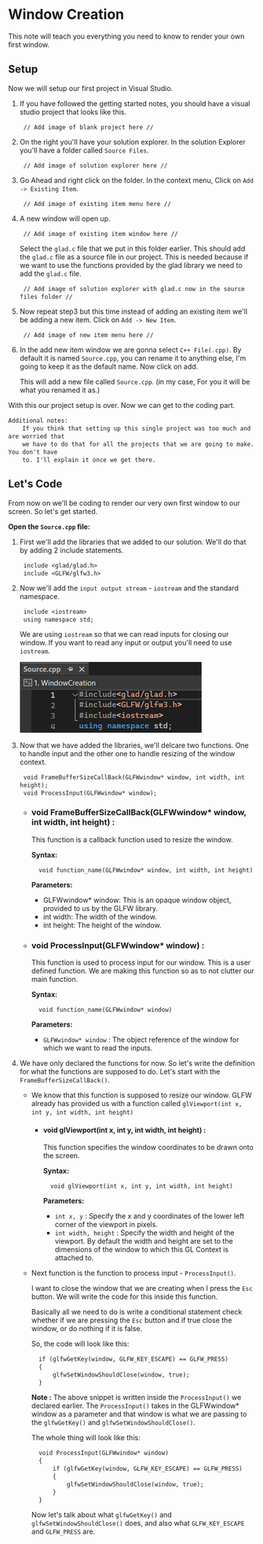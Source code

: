# Window Creation
This note will teach you everything you need to know to render your own first window.

## Setup
Now we will setup our first project in Visual Studio.

1. If you have followed the getting started notes, you should have a visual studio project that looks like this.

        // Add image of blank project here //

2. On the right you'll have your solution explorer. In the solution Explorer you'll have a folder called `Source Files`.

        // Add image of solution explorer here //

3. Go Ahead and right click on the folder. In the context menu, Click on `Add -> Existing Item`.

        // Add image of existing item menu here //

4. A new window will open up.
        
        // Add image of existing item window here //

    Select the `glad.c` file that we put in this folder earlier. This should add the `glad.c` file as a source file in our project. This is needed because if we want to use the functions provided by the glad library we need to add the `glad.c` file.

        // Add image of solution explorer with glad.c now in the source files folder //

5. Now repeat step3 but this time instead of adding an existing item we'll be adding a new item. Click on `Add -> New Item`.

        // Add image of new item menu here //

6. In the add new item window we are gonna select `C++ File(.cpp)`. By default it is named `Source.cpp`, you can rename it to anything else, I'm going to keep it as the default name. Now click on add.

    This will add a new file called `Source.cpp`. (in my case, For you it will be what you renamed it as.)

With this our project setup is over. Now we can get to the coding part.

    Additional notes:
        If you think that setting up this single project was too much and are worried that 
        we have to do that for all the projects that we are going to make. You don't have 
        to. I'll explain it once we get there.

## Let's Code
From now on we'll be coding to render our very own first window to our screen. So let's get started.

**Open the `Source.cpp` file:**

1. First we'll add the libraries that we added to our solution. We'll do that by adding 2 include statements.

        include <glad/glad.h>
        include <GLFW/glfw3.h>

2. Now we'll add the `input output stream` - `iostream` and the standard namespace.

        include <iostream>
        using namespace std;

    We are using `iostream` so that we can read inputs for closing our window. If you want to read any input or output you'll need to use `iostream`.

    ![alt text](/Images/1.WindowCreation/WindowCreation_1.png) 

3. Now that we have added the libraries, we'll delcare two functions. One to handle input and the other one to handle resizing of the window context.

        void FrameBufferSizeCallBack(GLFWwindow* window, int width, int height);
        void ProcessInput(GLFWwindow* window);

    * ### void FrameBufferSizeCallBack(GLFWwindow* window, int width, int height) :

        This function is a callback function used to resize the window.
        
        **Syntax:**

            void function_name(GLFWwindow* window, int width, int height)

        **Parameters:**
        * GLFWwindow* window: This is an opaque window object, provided to us by the GLFW library.
        * int width: The width of the window.
        * int height: The height of the window.

    * ### void ProcessInput(GLFWwindow* window) :

        This function is used to process input for our window. This is a user defined function. We are making this function so as to not clutter our main function.

        **Syntax:**
            
            void function_name(GLFWwindow* window)

        **Parameters:**
        * `GLFWwindow* window` : The object reference of the window for which we want to read the inputs.

4. We have only declared the functions for now. So let's write the definition for what the functions are supposed to do. Let's start with the `FrameBufferSizeCallBack()`.

    * We know that this function is supposed to resize our window. GLFW already has provided us with a function called `glViewport(int x, int y, int width, int height)`

        * #### void glViewport(int x, int y, int width, int height) :
            This function specifies the window coordinates to be drawn onto the screen.

            **Syntax:**

                void glViewport(int x, int y, int width, int height)

            **Parameters:**
            
            * `int x, y` : Specify the x and y coordinates of the lower left corner of the viewport in pixels.
            * `int width, height` : Specify the width and height of the viewport. By default the width and height are set to the dimensions of the window to which this GL Context is attached to.

    * Next function is the function to process input - `ProcessInput()`.
        
        I want to close the window that we are creating when I press the `Esc` button. We will write the code for this inside this function.
            
        Basically all we need to do is write a conditional statement check whether if we are pressing the `Esc` button and if true close the window, or do nothing if it is false.

        So, the code will look like this:

            if (glfwGetKey(window, GLFW_KEY_ESCAPE) == GLFW_PRESS)
            {
                glfwSetWindowShouldClose(window, true);
            }

        
        **Note :** 
        The above snippet is written inside the `ProcessInput()` we declared earlier. The `ProcessInput()` takes in the GLFWwindow* window as a parameter and that window is what we are passing to the `glfwGetKey()` and `glfwSetWindowShouldClose()`.

        The whole thing will look like this:

            void ProcessInput(GLFWwindow* window)
            {
                if (glfwGetKey(window, GLFW_KEY_ESCAPE) == GLFW_PRESS)
                {
                    glfwSetWindowShouldClose(window, true);
                }
            }

        Now let's talk about what `glfwGetKey()` and `glfwSetWindowShouldClose()` does, and also what `GLFW_KEY_ESCAPE` and `GLFW_PRESS` are.
